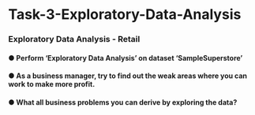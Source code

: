 # Task-3-Exploratory-Data-Analysis

### Exploratory Data Analysis - Retail


#### ● Perform ‘Exploratory Data Analysis’ on dataset ‘SampleSuperstore’
#### ● As a business manager, try to find out the weak areas where you can work to make more profit.
#### ● What all business problems you can derive by exploring the data?
